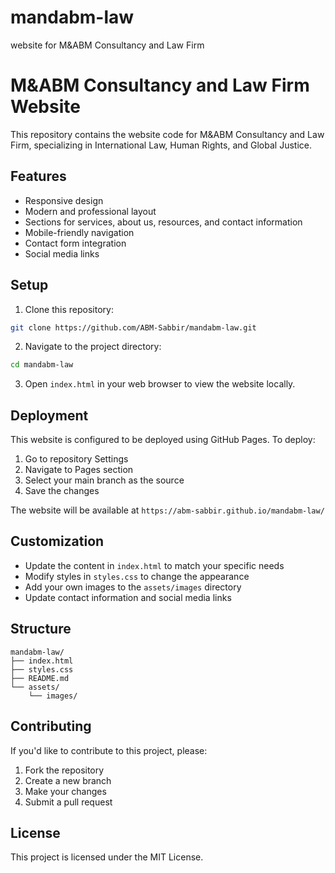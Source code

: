 # mandabm-law
 website for M&amp;ABM Consultancy and Law Firm
# M&ABM Consultancy and Law Firm Website

This repository contains the website code for M&ABM Consultancy and Law Firm, specializing in International Law, Human Rights, and Global Justice.

## Features

- Responsive design
- Modern and professional layout
- Sections for services, about us, resources, and contact information
- Mobile-friendly navigation
- Contact form integration
- Social media links

## Setup

1. Clone this repository:
```bash
git clone https://github.com/ABM-Sabbir/mandabm-law.git
```

2. Navigate to the project directory:
```bash
cd mandabm-law
```

3. Open `index.html` in your web browser to view the website locally.

## Deployment

This website is configured to be deployed using GitHub Pages. To deploy:

1. Go to repository Settings
2. Navigate to Pages section
3. Select your main branch as the source
4. Save the changes

The website will be available at `https://abm-sabbir.github.io/mandabm-law/`

## Customization

- Update the content in `index.html` to match your specific needs
- Modify styles in `styles.css` to change the appearance
- Add your own images to the `assets/images` directory
- Update contact information and social media links

## Structure

```
mandabm-law/
├── index.html
├── styles.css
├── README.md
└── assets/
    └── images/
```

## Contributing

If you'd like to contribute to this project, please:

1. Fork the repository
2. Create a new branch
3. Make your changes
4. Submit a pull request

## License

This project is licensed under the MIT License.

